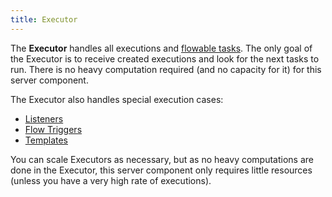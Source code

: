 ```yaml
---
title: Executor
---
```


The **Executor** handles all executions and [flowable tasks](./05.developer-guide/02.tasks.md#flowable-tasks). The only goal of the Executor is to receive created executions and look for the next tasks to run. There is no heavy computation required (and no capacity for it) for this server component.

The Executor also handles special execution cases:
- [Listeners](./03.concepts/listeners.md)
- [Flow Triggers](./03.concepts/triggers/flow-trigger.md)
- [Templates](./05.developer-guide/03.concepts/templates.md)

You can scale Executors as necessary, but as no heavy computations are done in the Executor, this server component only requires little resources (unless you have a very high rate of executions).